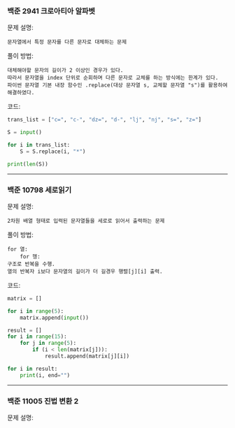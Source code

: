 ### 백준 2941 크로아티아 알파벳

문제 설명: 
    
    문자열에서 특정 문자를 다른 문자로 대체하는 문제

풀이 방법: 
    
    대체해야할 문자의 길이가 2 이상인 경우가 있다. 
    따라서 문자열을 index 단위로 순회하며 다른 문자로 교체를 하는 방식에는 한계가 있다.
    파이썬 문자열 기본 내장 함수인 .replace(대상 문자열 s, 교체할 문자열 "s")를 활용하여 해결하였다.

코드:
```python
trans_list = ["c=", "c-", "dz=", "d-", "lj", "nj", "s=", "z="]

S = input()

for i in trans_list:
    S = S.replace(i, "*")

print(len(S))
```
***
### 백준 10798 세로읽기

문제 설명:

    2차원 배열 형태로 입력된 문자열들을 세로로 읽어서 출력하는 문제

풀이 방법:

    for 열:
        for 헹:
    구조로 반복을 수행.
    열의 반복자 i보다 문자열의 길이가 더 길경우 행렬[j][i] 출력.

코드:
```python
matrix = []

for i in range(5):
    matrix.append(input())

result = []
for i in range(15):
    for j in range(5):
        if (i < len(matrix[j])):
            result.append(matrix[j][i])

for i in result:
    print(i, end="")
```
***
### 백준 11005 진법 변환 2

문제 설명:

    